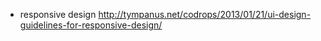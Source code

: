 - responsive design http://tympanus.net/codrops/2013/01/21/ui-design-guidelines-for-responsive-design/
